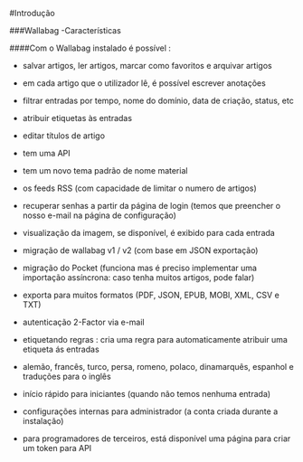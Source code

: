 #Introdução


###Wallabag -Características 


####Com o Wallabag instalado é possível :

- salvar artigos, ler artigos, marcar como favoritos e arquivar artigos

- em cada artigo que o utilizador lê, é possível escrever anotações

- filtrar entradas por tempo, nome do domínio, data de criação, status, etc

- atribuir etiquetas às entradas

- editar títulos de artigo

- tem uma API

- tem um novo tema padrão de nome material

- os feeds RSS (com capacidade de limitar o numero de artigos)

- recuperar senhas a partir da página de login (temos que preencher o nosso e-mail na página de configuração)

- visualização da imagem, se disponível, é exibido para cada entrada

- migração de wallabag v1 / v2 (com base em JSON exportação)

- migração do Pocket (funciona mas é preciso implementar uma importação assíncrona: caso tenha muitos artigos, pode falar)

- exporta para muitos formatos (PDF, JSON, EPUB, MOBI, XML, CSV e TXT)

- autenticação 2-Factor via e-mail

- etiquetando regras : cria uma regra para automaticamente atribuir uma etiqueta ás entradas

- alemão, francês, turco, persa, romeno, polaco, dinamarquês, espanhol e traduções para o inglês

- início rápido para iniciantes (quando não temos nenhuma entrada)

- configurações internas para administrador (a conta criada durante a instalação)

- para programadores de terceiros, está disponível uma página para criar um token para API
